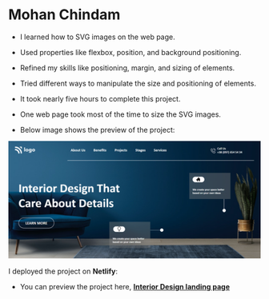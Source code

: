 # Mohan Chindam

- I learned how to SVG images on the web page.
- Used properties like flexbox, position, and background positioning.
- Refined my skills like positioning, margin, and sizing of elements.
- Tried different ways to manipulate the size and positioning of elements.
- It took nearly five hours to complete this project.
- One web page took most of the time to size the SVG images.

- Below image shows the preview of the project:

![Project-10 Preview](./Project-10.png)

I deployed the project on **Netlify**:
- You can preview the project here, [**Interior Design landing page**](https://interior-design-landing-page-10.netlify.app/)





